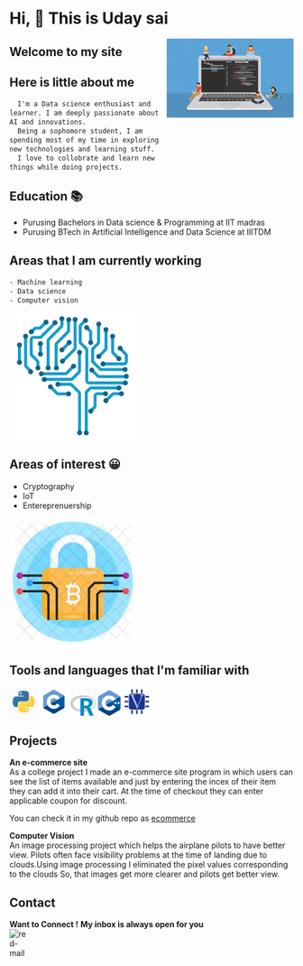 # Hi, 👋 This is Uday sai

<img align="right" width="225" height="140" src="/images/colab.jpg">

## Welcome to my site
## Here is little about me
      I'm a Data science enthusiast and learner. I am deeply passionate about AI and innovations.
      Being a sophomore student, I am spending most of my time in exploring new technologies and learning stuff.
      I love to collobrate and learn new things while doing projects.

## Education 📚
   - Purusing Bachelors in Data science & Programming at IIT madras
   - Purusing BTech in Artificial Intelligence and Data Science at IIITDM
   
## Areas that I am currently working 
    - Machine learning
    - Data science
    - Computer vision
    
![](/images/mle.png)

## Areas of interest 😀
 - Cryptography
 - IoT
 - Entereprenuership
 
![](/images/crp.jpg)

## Tools and languages that I'm familiar with
<img src="/images/pyt.jpg"  width="50"/>  <img src="/images/cp.jpg"  width="50"/> <img src="/images/rpic.png"  width="45"/> <img src="/images/cppa.png"  width="40"/>
<img src="/images/ve.png"  width="50"/>
   

## Projects


  
  **An e-commerce site**\
     As a college project I made an e-commerce site program in which users can see the list of items available and just by entering the incex of their item they can add it into
      their cart. At the time of checkout they can enter applicable coupon for discount.
      
   You can check it in my github repo as [ecommerce](https://github.com/udayiitm/ecommerce)
      
      
  
   **Computer Vision**\
  An image processing project which helps the airplane pilots to have better view. Pilots often face visibility problems at the time of landing due to clouds.Using image processing I eliminated the pixel values corresponding to the clouds So, that images get more clearer and pilots get better view.
  
  
  
## Contact
**Want to Connect !**
**My inbox is always open for you** \
<a href="mailto:21f1003798@student.onlinedegree.iitm.ac.in"><img align="left" width="35px" src="https://i.ibb.co/827XzWZ/red-mail.png" alt="red-mail" border="0"></a>
<br>
